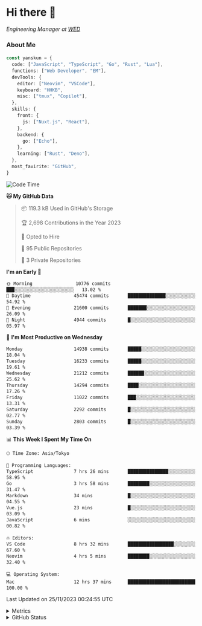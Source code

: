 # Hi there&nbsp;:wave:

<!-- ![Alt text](https://spotify-recently-played-readme.vercel.app/api?user=31kynbuubkiu3r4qh4hjuaglhfay) -->

_Engineering Manager at [WED](https://github.com/wedinc)_

### About Me

```ts
const yanskun = {
  code: ["JavaScript", "TypeScript", "Go", "Rust", "Lua"],
  functions: ["Web Developer", "EM"],
  devTools: {
    editor: ["Neovim", "VSCode"],
    keyboard: "HHKB",
    misc: ["tmux", "Copilot"],
  },
  skills: {
    front: {
      js: ["Nuxt.js", "React"],
    },
    backend: {
      go: ["Echo"],
    },
    learning: ["Rust", "Deno"],
  },
  most_favirite: "GitHub",
}
```

<!--START_SECTION:waka-->
![Code Time](http://img.shields.io/badge/Code%20Time-580%20hrs%2053%20mins-blue)

**🐱 My GitHub Data** 

> 📦 119.3 kB Used in GitHub's Storage 
 > 
> 🏆 2,698 Contributions in the Year 2023
 > 
> 💼 Opted to Hire
 > 
> 📜 95 Public Repositories 
 > 
> 🔑 3 Private Repositories 
 > 
**I'm an Early 🐤** 

```text
🌞 Morning                10776 commits       ███░░░░░░░░░░░░░░░░░░░░░░   13.02 % 
🌆 Daytime                45474 commits       ██████████████░░░░░░░░░░░   54.92 % 
🌃 Evening                21600 commits       ███████░░░░░░░░░░░░░░░░░░   26.09 % 
🌙 Night                  4944 commits        █░░░░░░░░░░░░░░░░░░░░░░░░   05.97 % 
```
📅 **I'm Most Productive on Wednesday** 

```text
Monday                   14938 commits       █████░░░░░░░░░░░░░░░░░░░░   18.04 % 
Tuesday                  16233 commits       █████░░░░░░░░░░░░░░░░░░░░   19.61 % 
Wednesday                21212 commits       ██████░░░░░░░░░░░░░░░░░░░   25.62 % 
Thursday                 14294 commits       ████░░░░░░░░░░░░░░░░░░░░░   17.26 % 
Friday                   11022 commits       ███░░░░░░░░░░░░░░░░░░░░░░   13.31 % 
Saturday                 2292 commits        █░░░░░░░░░░░░░░░░░░░░░░░░   02.77 % 
Sunday                   2803 commits        █░░░░░░░░░░░░░░░░░░░░░░░░   03.39 % 
```


📊 **This Week I Spent My Time On** 

```text
🕑︎ Time Zone: Asia/Tokyo

💬 Programming Languages: 
TypeScript               7 hrs 26 mins       ███████████████░░░░░░░░░░   58.95 % 
Go                       3 hrs 58 mins       ████████░░░░░░░░░░░░░░░░░   31.47 % 
Markdown                 34 mins             █░░░░░░░░░░░░░░░░░░░░░░░░   04.55 % 
Vue.js                   23 mins             █░░░░░░░░░░░░░░░░░░░░░░░░   03.09 % 
JavaScript               6 mins              ░░░░░░░░░░░░░░░░░░░░░░░░░   00.82 % 

🔥 Editors: 
VS Code                  8 hrs 32 mins       █████████████████░░░░░░░░   67.60 % 
Neovim                   4 hrs 5 mins        ████████░░░░░░░░░░░░░░░░░   32.40 % 

💻 Operating System: 
Mac                      12 hrs 37 mins      █████████████████████████   100.00 % 
```


 Last Updated on 25/11/2023 00:24:55 UTC
<!--END_SECTION:waka-->

<details>
  <summary>Metrics</summary>
  <img src="https://github.com/yanskun/yanskun/blob/main/github-metrics.svg" alt="Metrics">
</details>

<details>
  <summary>GitHub Status</summary>
  <picture>
    <source media="(prefers-color-scheme: dark)" srcset="https://raw.githubusercontent.com/yanskun/yanskun/master/profile-summary-card-output/nord_dark/0-profile-details.svg">
   <img src="https://raw.githubusercontent.com/yanskun/yanskun/master/profile-summary-card-output/default/0-profile-details.svg">
  </picture>
  <br>
  <picture>
    <source media="(prefers-color-scheme: dark)" srcset="https://raw.githubusercontent.com/yanskun/yanskun/master/profile-summary-card-output/nord_dark/1-repos-per-language.svg">
   <img src="https://raw.githubusercontent.com/yanskun/yanskun/master/profile-summary-card-output/default/1-repos-per-language.svg">
  </picture>
  <picture>
    <source media="(prefers-color-scheme: dark)" srcset="https://raw.githubusercontent.com/yanskun/yanskun/master/profile-summary-card-output/nord_dark/2-most-commit-language.svg">
   <img src="https://raw.githubusercontent.com/yanskun/yanskun/master/profile-summary-card-output/default/2-most-commit-language.svg">
  </picture>
  <br>
  <picture>
    <source media="(prefers-color-scheme: dark)" srcset="https://raw.githubusercontent.com/yanskun/yanskun/master/profile-summary-card-output/nord_dark/3-stats.svg">
   <img src="https://raw.githubusercontent.com/yanskun/yanskun/master/profile-summary-card-output/default/3-stats.svg">
  </picture>
  <picture>
    <source media="(prefers-color-scheme: dark)" srcset="https://raw.githubusercontent.com/yanskun/yanskun/master/profile-summary-card-output/nord_dark/4-productive-time.svg">
   <img src="https://raw.githubusercontent.com/yanskun/yanskun/master/profile-summary-card-output/default/4-productive-time.svg">
  </picture>
</details>
